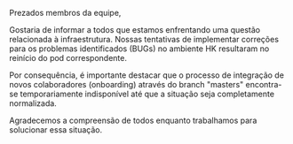 Prezados membros da equipe,

Gostaria de informar a todos que estamos enfrentando uma questão relacionada à infraestrutura. Nossas tentativas de implementar correções para os problemas identificados (BUGs) no ambiente HK resultaram no reinício do pod correspondente.

Por consequência, é importante destacar que o processo de integração de novos colaboradores (onboarding) através do branch "masters" encontra-se temporariamente indisponível até que a situação seja completamente normalizada.

Agradecemos a compreensão de todos enquanto trabalhamos para solucionar essa situação.
